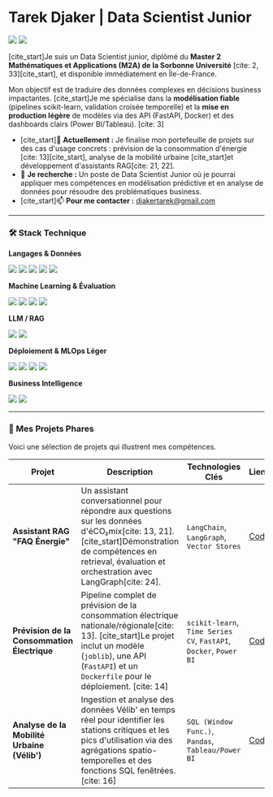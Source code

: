 # Tarek Djaker | Data Scientist Junior

<a href="https://linkedin.com/in/tarek-djaker-9084a8244" target="_blank"><img src="https://img.shields.io/badge/LinkedIn-0077B5?style=for-the-badge&logo=linkedin&logoColor=white" /></a>
<a href="mailto:djakertarek@gmail.com"><img src="https://img.shields.io/badge/Email-D14836?style=for-the-badge&logo=gmail&logoColor=white" /></a>

[cite_start]Je suis un Data Scientist junior, diplômé du **Master 2 Mathématiques et Applications (M2A) de la Sorbonne Université** [cite: 2, 33][cite_start], et disponible immédiatement en Île-de-France. 

Mon objectif est de traduire des données complexes en décisions business impactantes. [cite_start]Je me spécialise dans la **modélisation fiable** (pipelines scikit-learn, validation croisée temporelle) et la **mise en production légère** de modèles via des API (FastAPI, Docker) et des dashboards clairs (Power BI/Tableau). [cite: 3]

* [cite_start]🔭 **Actuellement :** Je finalise mon portefeuille de projets sur des cas d'usage concrets : prévision de la consommation d'énergie [cite: 13][cite_start], analyse de la mobilité urbaine  [cite_start]et développement d'assistants RAG[cite: 21, 22].
* 💼 **Je recherche :** Un poste de Data Scientist Junior où je pourrai appliquer mes compétences en modélisation prédictive et en analyse de données pour résoudre des problématiques business.
* [cite_start]📫 **Pour me contacter :** [djakertarek@gmail.com](mailto:djakertarek@gmail.com) 

---

### 🛠️ Stack Technique

**Langages & Données**
<p>
  <img src="https://img.shields.io/badge/Python-3776AB?style=for-the-badge&logo=python&logoColor=white" />
  <img src="https://img.shields.io/badge/SQL-4479A1?style=for-the-badge&logo=postgresql&logoColor=white" />
  <img src="https://img.shields.io/badge/Pandas-150458?style=for-the-badge&logo=pandas&logoColor=white" />
  <img src="https://img.shields.io/badge/NumPy-013243?style=for-the-badge&logo=numpy&logoColor=white" />
  <img src="https://img.shields.io/badge/Polars-150458?style=for-the-badge&logo=polars&logoColor=white" />
</p>

**Machine Learning & Évaluation**
<p>
  <img src="https://img.shields.io/badge/scikit--learn-F7931E?style=for-the-badge&logo=scikit-learn&logoColor=white" />
  <img src="https://img.shields.io/badge/XGBoost-006600?style=for-the-badge&logo=xgboost&logoColor=white" />
  <img src="https://img.shields.io/badge/LightGBM-992B73?style=for-the-badge&logo=lightgbm&logoColor=white" />
  <img src="https://img.shields.io/badge/Time Series-2077B4?style=for-the-badge" />
</p>

**LLM / RAG**
<p>
  <img src="https://img.shields.io/badge/LangChain-0176B9?style=for-the-badge&logo=langchain&logoColor=white" />
  <img src="https://img.shields.io/badge/LangGraph-F44336?style=for-the-badge" />
</p>

**Déploiement & MLOps Léger**
<p>
  <img src="https://img.shields.io/badge/Docker-2496ED?style=for-the-badge&logo=docker&logoColor=white" />
  <img src="https://img.shields.io/badge/FastAPI-009688?style=for-the-badge&logo=fastapi&logoColor=white" />
  <img src="https://img.shields.io/badge/Git-F05032?style=for-the-badge&logo=git&logoColor=white" />
  <img src="https://img.shields.io/badge/GitHub-181717?style=for-the-badge&logo=github&logoColor=white" />
</p>

**Business Intelligence**
<p>
  <img src="https://img.shields.io/badge/Power BI-F2C811?style=for-the-badge&logo=powerbi&logoColor=black" />
  <img src="https://img.shields.io/badge/Tableau-E97627?style=for-the-badge&logo=tableau&logoColor=white" />
</p>

---

### 🚀 Mes Projets Phares

Voici une sélection de projets qui illustrent mes compétences.

| Projet | Description | Technologies Clés | Liens |
|---|---|---|---|
| **Assistant RAG "FAQ Énergie"** | Un assistant conversationnel pour répondre aux questions sur les données d'éCO₂mix[cite: 13, 21]. [cite_start]Démonstration de compétences en retrieval, évaluation et orchestration avec LangGraph[cite: 24]. | `LangChain`, `LangGraph`, `Vector Stores` | [Code](LIEN_VERS_VOTRE_REPO_QUAND_IL_SERA_PUBLIE) |
| **Prévision de la Consommation Électrique** | Pipeline complet de prévision de la consommation électrique nationale/régionale[cite: 13]. [cite_start]Le projet inclut un modèle (`joblib`), une API (`FastAPI`) et un `Dockerfile` pour le déploiement. [cite: 14] | `scikit-learn`, `Time Series CV`, `FastAPI`, `Docker`, `Power BI` | [Code](LIEN_VERS_VOTRE_REPO_QUAND_IL_SERA_PUBLIE) |
| **Analyse de la Mobilité Urbaine (Vélib')** |Ingestion et analyse des données Vélib' en temps réel pour identifier les stations critiques et les pics d'utilisation via des agrégations spatio-temporelles et des fonctions SQL fenêtrées. [cite: 16] | `SQL (Window Func.)`, `Pandas`, `Tableau/Power BI` | [Code](LIEN_VERS_VOTRE_REPO_QUAND_IL_SERA_PUBLIE) |
